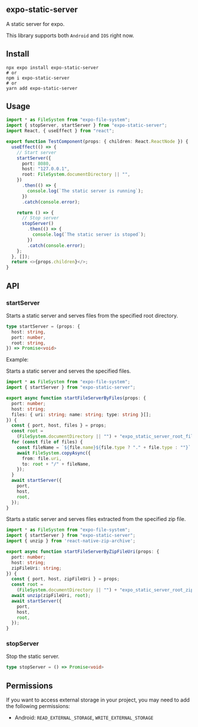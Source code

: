 expo-static-server
----
A static server for expo. 

This library supports both `Android` and `IOS` right now.

## Install
```shell
npx expo install expo-static-server
# or
npm i expo-static-server
# or
yarn add expo-static-server
```
## Usage

```Typescript
import * as FileSystem from "expo-file-system";
import { stopServer, startServer } from "expo-static-server";
import React, { useEffect } from "react";

export function TestComponent(props: { children: React.ReactNode }) {
  useEffect(() => {
    // Start server
    startServer({
      port: 8080,
      host: "127.0.0.1",
      root: FileSystem.documentDirectory || "",
    })
      .then(() => {
        console.log(`The static server is running`);
      })
      .catch(console.error);

    return () => {
      // Stop server
      stopServer()
        .then(() => {
          console.log(`The static server is stoped`);
        })
        .catch(console.error);
    };
  }, []);
  return <>{props.children}</>;
}
```

## API 

### startServer
Starts a static server and serves files from the specified root directory.
```typescript
type startServer = (props: {
  host: string,
  port: number,
  root: string,
}) => Promise<void>
```
Example:

Starts a static server and serves the specified files.
```typescript
import * as FileSystem from "expo-file-system";
import { startServer } from "expo-static-server";

export async function startFileServerByFiles(props: {
  port: number;
  host: string;
  files: { uri: string; name: string; type: string }[];
}) {
  const { port, host, files } = props;
  const root =
    (FileSystem.documentDirectory || "") + "expo_static_server_root_files";
  for (const file of files) {
    const fileName = `${file.name}${file.type ? "." + file.type : ""}`;
    await FileSystem.copyAsync({
      from: file.uri,
      to: root + "/" + fileName,
    });
  }
  await startServer({
    port,
    host,
    root,
  });
}


```

Starts a static server and serves files extracted from the specified zip file.

```typescript
import * as FileSystem from "expo-file-system";
import { startServer } from "expo-static-server";
import { unzip } from 'react-native-zip-archive';

export async function startFileServerByZipFileUri(props: {
  port: number;
  host: string;
  zipFileUri: string;
}) {
  const { port, host, zipFileUri } = props;
  const root =
    (FileSystem.documentDirectory || "") + "expo_static_server_root_zip_files";
  await unzip(zipFileUri, root);
  await startServer({
    port,
    host,
    root,
  });
}
```

### stopServer
Stop the static server.
```typescript
type stopServer = () => Promise<void>
```

## Permissions
If you want to access external storage in your project, you may need to add the following permissions:

+ Android: `READ_EXTERNAL_STORAGE`, `WRITE_EXTERNAL_STORAGE`

